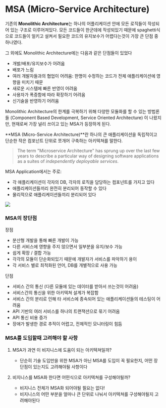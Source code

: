 # MSA (Micro-Service Architecture)

기존의 **Monolithic Architecture**는 하나의 어플리케이션 안에 모든 로직들이 작성되어 있는 구조로 이루어져있다. 모든 코드들이 한군데에 작성되있기 때문에 spaghetti식으로 코드들이 얼키고 설켜서 필요한 코드의 유지보수가 어렵다는것이 가장 큰 단점 중 하나였다.

그 외에도 Monolithic Architecture에는 다음과 같은 단점들이 있었다

- 개발/배포/유지보수가 어려움
- 배포가 느림
- 여러 개발자들과의 협업이 어려움: 한명이 수정하는 코드가 전체 애플리케이션에 영향을 미치기 때문
- 새로운 시스템에 빠른 반영이 어려움
- 사용자가 폭증함에 따라 확장하기 어려움
- 신기술을 반영하기 어려움

Monolithic Architecture의 한계를 극복하기 위해 다양한 모듈화를 할 수 있는 방법론들 (Component Based Development, Service Oriented Architecture) 이 나왔지만, 현재로써 가장 널리 쓰이고 있는 MSA가 등장하게 된다. 



**MSA (Micro-Service Architecture)**란 하나의 큰 애플리케이션을 독립적이고 단순한 작은 컴포넌트 단위로 쪼개어 구축하는 아키텍쳐를 말한다.

> The term "Microservice Architecture" has sprung up over the last few years to describe a particular way of designing software applications as a suites of *independently deployable services*.

MSA Application에서는 주로:

- 각 애플리케이션이 각자의 DB, 각자의 로직을 담당하는 컴포넌트를 가지고 있다
- 애플리케이션들끼리 완전히 분리되어 동작할 수 있다
- 물리적으로 애플리케이션들끼리 분리되어 있다



<img src="https://img1.daumcdn.net/thumb/R800x0/?scode=mtistory2&fname=https%3A%2F%2Fblog.kakaocdn.net%2Fdn%2FvgBt5%2FbtqzCMNJlRr%2FMX0cps9msvAJaaoXKwApNK%2Fimg.jpg">



### MSA의 장단점

장점

- 분산형 개발을 통해 빠른 개발이 가능
- 다른 서비스에 영향을 주지 않으면서 일부분을 유지/보수 가능
- 쉽게 확장 / 결합 가능
- 각각의 모듈이 단순화되있기 때문에 개발자가 서비스를 파악하기 용이
- 각 서비스 별로 최적화된 언어, DB를 개별적으로 사용 가능

단점

- 서비스 간의 통신 (다른 모듈에 있는 데이터를 받아서 쓰는것이 어려움)
- 서비스간의 통신을 위한 아키텍쳐 설계가 복잡함
- 서비스 간의 분리로 인해 타 서비스에 종속되어 있는 애플리케이션들의 테스팅이 어려움
- API 기반의 여러 서비스를 하나의 트랜잭션으로 묶기 어려움
- API 통신 비용 증가
- 장애가 발생한 경로 추적이 어렵고, 전체적인 모니터링이 힘듬



### MSA를 도입할때 고려해야 할 사항

1. MSA가 과연 이 비지니스에 도움이 되는 아키텍쳐일까?
   - 단순히 기술 도입만을 위한 MSA가 아닌 MSA를 도입이 꼭 필요한지, 어떤 장단점이 있는지도 고려해야될 사항이다

2. 비지니스를 MSA화 한다면 어떤식으로 아키텍쳐를 구성해야될까?
   - 비지니스 전체가 MSA화 되어야될 필요는 없다!
   - 비지니스의 어떤 부분을 얼마나 큰 단위로 나눠서 아키텍쳐를 구성해야될지 고려해야된다

